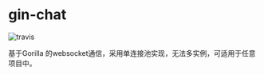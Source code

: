 # gin-chat
![travis](https://travis-ci.com/sdttttt/gin-chat.svg?branch=master)

基于Gorilla 的websocket通信，采用单连接池实现，无法多实例，可适用于任意项目中。
